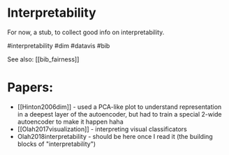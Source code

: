# Interpretability

For now, a stub, to collect good info on interpretability.

#interpretability #dim #datavis #bib

See also: [[bib_fairness]]

# Papers:

* [[Hinton2006dim]] - used a PCA-like plot to understand representation in a deepest layer of the autoencoder, but had to train a special 2-wide autoencoder to make it happen haha
* [[Olah2017visualization]] - interpreting visual classificators
* Olah2018interpretability - should be here once I read it (the building blocks of "interpretability")